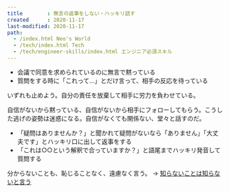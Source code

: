 ```yaml
---
title        : 無言の返事をしない・ハッキリ話す
created      : 2020-11-17
last-modified: 2020-11-17
path:
  - /index.html Neo's World
  - /tech/index.html Tech
  - /tech/engineer-skills/index.html エンジニア必須スキル
---
```


- 会議で同意を求められているのに無言で黙っている
- 質問をする時に「これって…」とだけ言って、相手の反応を待っている

いずれも止めよう。自分の責任を放棄して相手に労力を負わせている。

自信がないから黙っている、自信がないから相手にフォローしてもらう。こうした逃げの姿勢は迷惑になる。自信がなくても関係ない、堂々と話すのだ。

- 「疑問はありませんか？」と聞かれて疑問がないなら「ありません」「大丈夫です」とハッキリ口に出して返事をする
- 「これは○○という解釈で合っていますか？」と語尾までハッキリ発音して質問する

分からないことも、恥じることなく、遠慮なく言う。 → [知らないことは知らないと言う](./i-dont-know.html)
